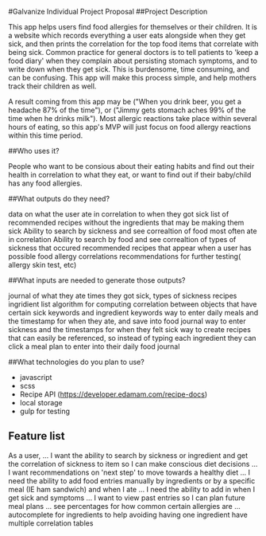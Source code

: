 #Galvanize Individual Project Proposal
##Project Description

This app helps users find food allergies for themselves or their children. It is a website which records everything a user eats alongside when they get sick, and then prints the correlation for the top food items that correlate with being sick. Common practice for general doctors is to tell patients to 'keep a food diary' when they complain about persisting stomach symptoms, and to write down when they get sick. This is burdensome, time consuming, and can be confusing. This app will make this process simple, and help mothers track their children as well.

A result coming from this app may be ("When you drink beer, you get a headache 87% of the time"), or ("Jimmy gets stomach aches 99% of the time when he drinks milk"). Most allergic reactions take place within several hours of eating, so this app's MVP will just focus on food allergy reactions within this time period.

##Who uses it?

People who want to be consious about their eating habits and find out their health in correlation to what they eat, or want to find out if their baby/child has any food allergies.

##What outputs do they need?

data on what the user ate in correlation to when they got sick
list of recommended recipes without the ingredients that may be making them sick
Ability to search by sickness and see correaltion of food most often ate in correlation
Ability to search by food and see correaltion of types of sickness that occured
recommended recipes that appear when a user has possible food allergy correlations
recommendations for further testing( allergy skin test, etc)

##What inputs are needed to generate those outputs?

journal of what they ate
times they got sick, types of sickness
recipes
ingridient list
algorithm for computing correlation between objects that have certain sick keywords and ingredient keywords
way to enter daily meals and the timestamp for when they ate, and save into food journal
way to enter sickness and the timestamps for when they felt sick
way to create recipes that can easily be referenced, so instead of typing each ingredient they can click a meal plan to enter into their daily food journal

##What technologies do you plan to use?

- javascript
- scss
- Recipe API (https://developer.edamam.com/recipe-docs)
- local storage
- gulp for testing

## Feature list
As a user, ... I want the ability to search by sickness or ingredient and get the correlation of sickness to item so I can make conscious diet decisions ... I want recommendations on 'next step' to move towards a healthy diet ... I need the ability to add food entries manually by ingredients or by a specific meal (IE ham sandwich) and when I ate ... I need the ability to add in when I get sick and symptoms ... I want to view past entries so I can plan future meal plans ... see percentages for how common certain allergies are ... autocomplete for ingredients to help avoiding having one ingredient have multiple correlation tables
